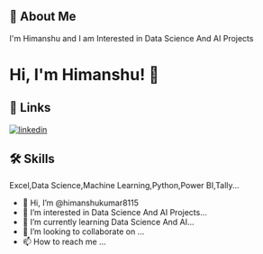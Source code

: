 
## 🚀 About Me
I'm Himanshu and I am Interested in Data Science And AI Projects 



# Hi, I'm Himanshu! 👋



## 🔗 Links

[![linkedin](https://img.shields.io/badge/linkedin-0A66C2?style=for-the-badge&logo=linkedin&logoColor=white)](https://www.linkedin.com/in/himanshu-kumar-755900202/)



## 🛠 Skills
Excel,Data Science,Machine Learning,Python,Power BI,Tally...

- 👋 Hi, I’m @himanshukumar8115
- 👀 I’m interested in Data Science And AI Projects...
- 🌱 I’m currently learning Data Science And AI...
- 💞️ I’m looking to collaborate on ...
- 📫 How to reach me ...

<!---
himanshukumar8115/himanshukumar8115 is a ✨ special ✨ repository because its `README.md` (this file) appears on your GitHub profile.
You can click the Preview link to take a look at your changes.
--->
